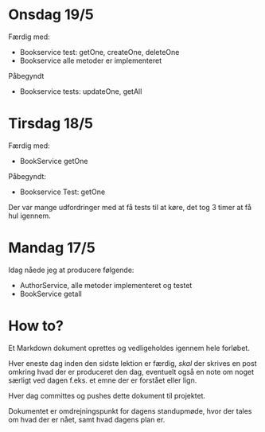 ﻿# Onsdag 19/5

Færdig med:
* Bookservice test: getOne, createOne, deleteOne
* Bookservice alle metoder er implementeret

Påbegyndt
* Bookservice tests: updateOne, getAll

# Tirsdag 18/5

Færdig med:
* BookService getOne

Påbegyndt:
* Bookservice Test: getOne

Der var mange udfordringer med at få tests til at køre, det tog 3 timer at få hul igennem.


# Mandag 17/5

Idag nåede jeg at producere følgende:
* AuthorService, alle metoder implementeret og testet
* BookService getall



# How to?
Et Markdown dokument oprettes og vedligeholdes igennem hele forløbet. 

Hver eneste dag inden den sidste lektion er færdig, *skal* der skrives en post omkring hvad der er produceret den dag, eventuelt også en note om noget særligt ved dagen f.eks. et emne der er forstået eller lign. 

Hver dag committes og pushes dette dokument til projektet.

Dokumentet er omdrejningspunkt for dagens standupmøde, hvor der tales om hvad der er nået, samt hvad dagens plan er.